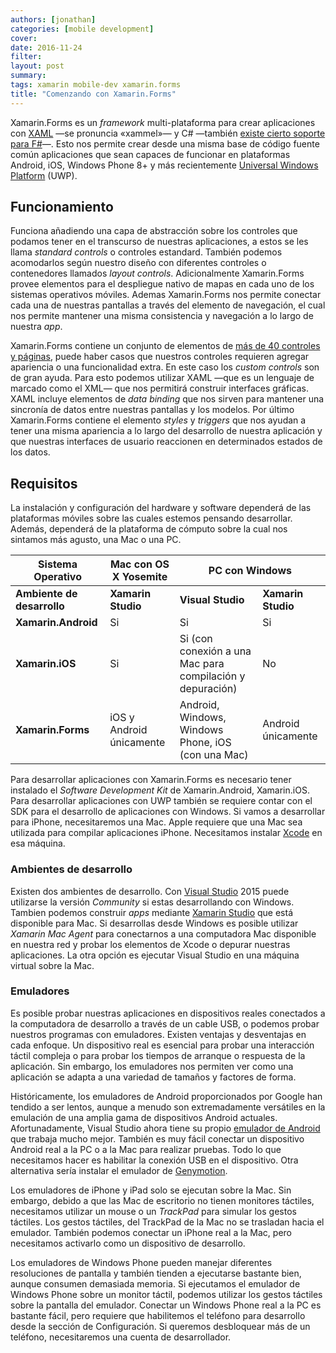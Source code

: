 ```yaml
---
authors: [jonathan]
categories: [mobile development]
cover:
date: 2016-11-24
filter:
layout: post
summary:
tags: xamarin mobile-dev xamarin.forms
title: "Comenzando con Xamarin.Forms"
---
```


Xamarin.Forms es un _framework_ multi-plataforma para crear aplicaciones con [XAML](https://msdn.microsoft.com/en-us/library/cc295302.aspx) —se pronuncia «xammel»— y C# —también [existe cierto soporte para F#](http://www.charlespetzold.com/blog/2015/10/Writing-Xamarin-Forms-Apps-in-FSharp.html)—. Esto nos permite crear desde una misma base de código fuente común aplicaciones que sean capaces de funcionar en plataformas Android, iOS, Windows Phone 8+ y más recientemente [Universal Windows Platform](https://msdn.microsoft.com/en-us/windows/uwp/get-started/whats-a-uwp) (UWP).<!-- more -->

## Funcionamiento

Funciona añadiendo una capa de abstracción sobre los controles que podamos tener en el transcurso de nuestras aplicaciones, a estos se les llama _standard controls_ o controles estandard. También podemos acomodarlos según nuestro diseño con diferentes controles o contenedores llamados _layout controls_. Adicionalmente Xamarin.Forms provee elementos para el despliegue nativo de mapas en cada uno de los sistemas operativos móviles. Ademas Xamarin.Forms nos permite conectar cada una de nuestras pantallas a través del elemento de navegación, el cual nos permite mantener una misma consistencia y navegación a lo largo de nuestra _app_.

Xamarin.Forms contiene un conjunto de elementos de [más de 40 controles y páginas](https://developer.xamarin.com/guides/xamarin-forms/controls/), puede haber casos que nuestros controles requieren agregar apariencia o una funcionalidad extra. En este caso los _custom controls_ son de gran ayuda. Para esto podemos utilizar XAML —que es un lenguaje de marcado como el XML— que nos permitirá construir interfaces gráficas. XAML incluye elementos de _data binding_ que nos sirven para mantener una sincronía de datos entre nuestras pantallas y los modelos. Por último Xamarin.Forms contiene el elemento _styles_ y _triggers_ que nos ayudan a tener una misma apariencia a lo largo del desarrollo de nuestra aplicación y que nuestras interfaces de usuario reaccionen en determinados estados de los datos.

<!-- <figure>
	<a href="https://github.com/xamarinhq/app-evolve" target="_blank">
		<img src="https://www.dropbox.com/s/jvex4w9ulnnniul/DeepLinkFlow.jpg?raw=1" alt="Xamarin Evolve 2016 Mobile App">
	</a>
	<figcaption>Xamarin Evolve 2016 Mobile App: Demostración de una aplicación hecha con Xamarin.Forms</figcaption>
</figure> -->

## Requisitos

La instalación y configuración del hardware y software dependerá de las plataformas móviles sobre las cuales estemos pensando desarrollar. Además, dependerá de la plataforma de cómputo sobre la cual nos sintamos más agusto, una Mac o una PC.

<table class="tbl tbl-responsive">
	<thead>
		<tr>
			<th>
				Sistema Operativo
			</th>
			<th>
				Mac con OS X Yosemite
			</th>
			<th colspan="2">
				PC con Windows
			</th>
		</tr>
	</thead>
	<tbody>
		<tr>
			<td>
				<b>Ambiente de desarrollo</b>
			</td>
			<td>
				<b>Xamarin Studio</b>
			</td>
			<td>
				<b>Visual Studio</b>
			</td>
			<td>
				<b>Xamarin Studio</b>
			</td>
		</tr>
		<tr>
			<td>
				<b>Xamarin.Android</b>
			</td>
			<td>
				Si
			</td>
			<td>
				Si
			</td>
			<td>
				Si
			</td>
		</tr>
		<tr>
			<td>
				<b>Xamarin.iOS</b>
			</td>
			<td>
				Si
			</td>
			<td>
				Si (con conexión a una Mac para compilación y depuración)
			</td>
			<td>
				No
			</td>
		</tr>
		<tr>
			<td>
				<b>Xamarin.Forms</b>
			</td>
			<td>
				iOS y Android únicamente
			</td>
			<td>
				Android, Windows, Windows Phone, iOS (con una Mac)
			</td>
			<td>
				Android
únicamente
			</td>
		</tr>
	</tbody>
</table>

Para desarrollar aplicaciones con Xamarin.Forms es necesario tener instalado el _Software Development Kit_ de Xamarin.Android, Xamarin.iOS. Para desarrollar aplicaciones con UWP también se requiere contar con el SDK para el desarrollo de aplicaciones con Windows. Si vamos a desarrollar para iPhone, necesitaremos una Mac. Apple requiere que una Mac sea utilizada para compilar aplicaciones iPhone. Necesitamos instalar [Xcode](https://developer.apple.com/xcode/) en esa máquina.

### Ambientes de desarrollo

Existen dos ambientes de desarrollo. Con [Visual Studio](https://www.visualstudio.com/) 2015 puede utilizarse la versión _Community_ si estas desarrollando con Windows. Tambien podemos construir _apps_ mediante [Xamarin Studio](https://www.xamarin.com/studio) que está disponible para Mac. Si desarrollas desde Windows es posible utilizar _Xamarin Mac Agent_ para conectarnos a una computadora Mac disponible en nuestra red y probar los elementos de Xcode o depurar nuestras aplicaciones. La otra opción es ejecutar Visual Studio en una máquina virtual sobre la Mac.

### Emuladores

Es posible probar nuestras aplicaciones en dispositivos reales conectados a la computadora de desarrollo a través de un cable USB, o podemos probar nuestros programas con emuladores. Existen ventajas y desventajas en cada enfoque. Un dispositivo real es esencial para probar una interacción táctil compleja o para probar los tiempos de arranque o respuesta de la aplicación. Sin embargo, los emuladores nos permiten ver como una aplicación se adapta a una variedad de tamaños y factores de forma.

Históricamente, los emuladores de Android proporcionados por Google han tendido a ser lentos, aunque a menudo son extremadamente versátiles en la emulación de una amplia gama de dispositivos Android actuales. Afortunadamente, Visual Studio ahora tiene su propio [emulador de Android](https://www.visualstudio.com/vs/msft-android-emulator/) que trabaja mucho mejor. También es muy fácil conectar un dispositivo Android real a la PC o a la Mac para realizar pruebas. Todo lo que necesitamos hacer es habilitar la conexión USB en el dispositivo. Otra alternativa sería instalar el emulador de [Genymotion](https://www.genymotion.com/).

Los emuladores de iPhone y iPad solo se ejecutan sobre la Mac. Sin embargo, debido a que las Mac de escritorio no tienen monitores táctiles, necesitamos utilizar un mouse o un _TrackPad_ para simular los gestos táctiles. Los gestos táctiles, del TrackPad de la Mac no se trasladan hacia el emulador. También podemos conectar un iPhone real a la Mac, pero necesitamos activarlo como un dispositivo de desarrollo.

Los emuladores de Windows Phone pueden manejar diferentes resoluciones de pantalla y también tienden a ejecutarse bastante bien, aunque consumen demasiada memoria. Si ejecutamos el emulador de Windows Phone sobre un monitor táctil, podemos utilizar los gestos táctiles sobre la pantalla del emulador. Conectar un Windows Phone real a la PC es bastante fácil, pero requiere que habilitemos el teléfono para desarrollo desde la sección de Configuración. Si queremos desbloquear más de un teléfono, necesitaremos una cuenta de desarrollador.
